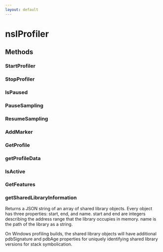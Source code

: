 ```yaml
---
layout: default
---
```


# nsIProfiler #

## Methods ##

### StartProfiler ###

### StopProfiler ###

### IsPaused ###

### PauseSampling ###

### ResumeSampling ###

### AddMarker ###

### GetProfile ###

### getProfileData ###

### IsActive ###

### GetFeatures ###

### getSharedLibraryInformation ###

Returns a JSON string of an array of shared library objects.
Every object has three properties: start, end, and name.
start and end are integers describing the address range that the library
occupies in memory. name is the path of the library as a string.

On Windows profiling builds, the shared library objects will have
additional pdbSignature and pdbAge properties for uniquely identifying
shared library versions for stack symbolication.

